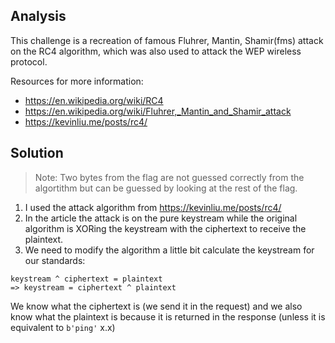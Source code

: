 ## Analysis
This challenge is a recreation of famous Fluhrer, Mantin, Shamir(fms) attack on the RC4 algorithm, which was also used to attack the WEP wireless protocol.

Resources for more information:
- https://en.wikipedia.org/wiki/RC4
- https://en.wikipedia.org/wiki/Fluhrer,_Mantin_and_Shamir_attack
- https://kevinliu.me/posts/rc4/

## Solution
>Note: Two bytes from the flag are not guessed correctly from the algortithm but can be guessed by looking at the rest of the flag.

1. I used the attack algorithm from https://kevinliu.me/posts/rc4/
2. In the article the attack is on the pure keystream while the original algorithm is XORing the keystream with the ciphertext to receive the plaintext.
3. We need to modify the algorithm a little bit calculate the keystream for our standards:
```
keystream ^ ciphertext = plaintext
=> keystream = ciphertext ^ plaintext
```

We know what the ciphertext is (we send it in the request) and we also know what the plaintext is because it is returned in the response (unless it is equivalent to `b'ping'` x.x)